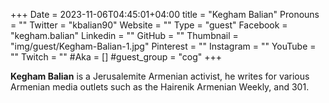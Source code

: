 +++
Date = 2023-11-06T04:45:01+04:00
title = "Kegham Balian"
Pronouns = ""
Twitter = "kbalian90"
Website = ""
Type = "guest"
Facebook = "kegham.balian"
Linkedin = ""
GitHub = ""
Thumbnail = "img/guest/Kegham-Balian-1.jpg"
Pinterest = ""
Instagram = ""
YouTube = ""
Twitch = ""
#Aka = []
#guest_group = "cog"
+++

__Kegham Balian__ is a Jerusalemite Armenian activist, he writes for various Armenian media outlets such as the Hairenik Armenian Weekly, and 301.
